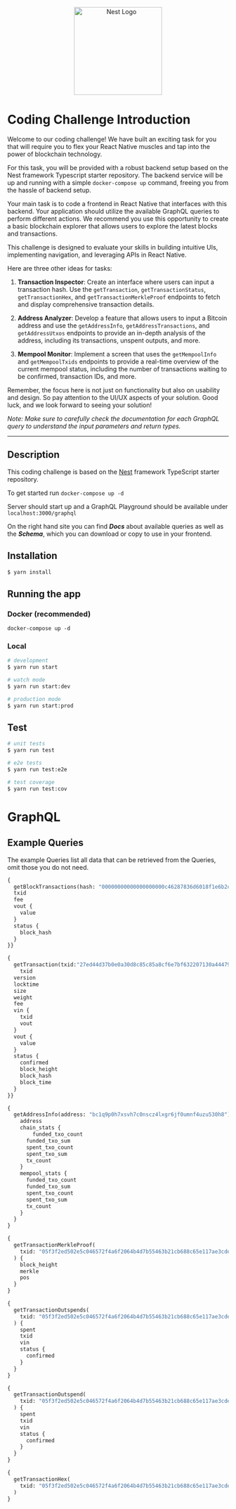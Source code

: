 <p align="center">
  <a href="http://nestjs.com/" target="blank"><img src="https://userimg-assets.customeriomail.com/images/client-env-65797/1685522835841_Logo_mandarin_01H1RFTTFWVB00G2D2DK3NKD2Y.png" width="200" alt="Nest Logo" /></a>
</p>

# Coding Challenge Introduction

Welcome to our coding challenge! We have built an exciting task for you that will require you to flex your React Native muscles and tap into the power of blockchain technology.

For this task, you will be provided with a robust backend setup based on the Nest framework Typescript starter repository. The backend service will be up and running with a simple `docker-compose up` command, freeing you from the hassle of backend setup.

Your main task is to code a frontend in React Native that interfaces with this backend. Your application should utilize the available GraphQL queries to perform different actions. We recommend you use this opportunity to create a basic blockchain explorer that allows users to explore the latest blocks and transactions. 

This challenge is designed to evaluate your skills in building intuitive UIs, implementing navigation, and leveraging APIs in React Native. 

Here are three other ideas for tasks:

1. **Transaction Inspector**: Create an interface where users can input a transaction hash. Use the `getTransaction`, `getTransactionStatus`, `getTransactionHex`, and `getTransactionMerkleProof` endpoints to fetch and display comprehensive transaction details.

2. **Address Analyzer**: Develop a feature that allows users to input a Bitcoin address and use the `getAddressInfo`, `getAddressTransactions`, and `getAddressUtxos` endpoints to provide an in-depth analysis of the address, including its transactions, unspent outputs, and more.

3. **Mempool Monitor**: Implement a screen that uses the `getMempoolInfo` and `getMempoolTxids` endpoints to provide a real-time overview of the current mempool status, including the number of transactions waiting to be confirmed, transaction IDs, and more.

Remember, the focus here is not just on functionality but also on usability and design. So pay attention to the UI/UX aspects of your solution. Good luck, and we look forward to seeing your solution!

_Note: Make sure to carefully check the documentation for each GraphQL query to understand the input parameters and return types._

-----
## Description

This coding challenge is based on the [Nest](https://github.com/nestjs/nest) framework TypeScript starter repository.

To get started run `docker-compose up -d`

Server should start up and a GraphQL Playground should be available under `localhost:3000/graphql` 

On the right hand site you can find **_Docs_** about available queries as well as the **_Schema_**, which you can download or copy to use in your frontend.

## Installation

```bash
$ yarn install
```

## Running the app
### Docker (recommended)
`docker-compose up -d`

### Local
```bash
# development
$ yarn run start

# watch mode
$ yarn run start:dev

# production mode
$ yarn run start:prod
```

## Test

```bash
# unit tests
$ yarn run test

# e2e tests
$ yarn run test:e2e

# test coverage
$ yarn run test:cov
```


# GraphQL

## Example Queries

The example Queries list all data that can be retrieved from the Queries, omit those you do not need.


```GraphQL
{
  getBlockTransactions(hash: "00000000000000000000c46287836d6018f1e6b2c02e33bd60e5c0681bcfe211",index: 50){
  txid
  fee
  vout {
    value
  }
  status {
    block_hash
  }
}}
```

```GraphQL
{
  getTransaction(txid:"27ed44d37b0e0a30d8c85c85a8cf6e7bf632207130a4447932ce057646f2e1de"){
	txid
  version
  locktime
  size
  weight
  fee
  vin {
    txid
    vout
  }
  vout {
    value
  }
  status {
    confirmed
    block_height
    block_hash
    block_time
  }
}}
```

```GraphQL
{
  getAddressInfo(address: "bc1q9p0h7xsvh7c0nscz4lxgr6jf0umnf4uzu530h8") {
    address
    chain_stats {
    	funded_txo_count
      funded_txo_sum
      spent_txo_count
      spent_txo_sum
      tx_count
    }
    mempool_stats {
      funded_txo_count
      funded_txo_sum
      spent_txo_count
      spent_txo_sum
      tx_count
    }
  }
}
```


```GraphQL
{
  getTransactionMerkleProof(
    txid: "05f3f2ed502e5c046572f4a6f2064b4d7b55463b21cb688c65e117ae3cde567c"
  ) {
    block_height
    merkle
    pos
  }
}
```

```GraphQL
{
  getTransactionOutspends(
    txid: "05f3f2ed502e5c046572f4a6f2064b4d7b55463b21cb688c65e117ae3cde567c"
  ) {
    spent
    txid
    vin
    status {
      confirmed
    }
  }
}
```

```GraphQL
{
  getTransactionOutspend(
    txid: "05f3f2ed502e5c046572f4a6f2064b4d7b55463b21cb688c65e117ae3cde567c", vout: 0
  ) {
    spent
    txid
    vin
    status {
      confirmed
    }
  }
}
```

```GraphQL
{
  getTransactionHex(
    txid: "05f3f2ed502e5c046572f4a6f2064b4d7b55463b21cb688c65e117ae3cde567c"
  )
}
```
